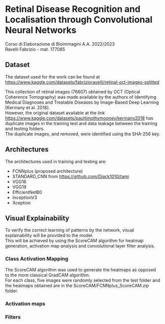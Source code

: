 # Retinal Disease Recognition and Localisation through Convolutional Neural Networks
Corso di Elaborazione di Bioimmagini A.A. 2022/2023  
Ravelli Fabrizio - mat. 177085

## Dataset
The dataset used for the work can be found at https://www.kaggle.com/datasets/fabrizioravelli/retinal-oct-images-splitted  

This collection of retinal images (76607) obtained by OCT (Optical Coherence Tomography) was made available by the authors of Identifying Medical Diagnoses and Treatable Diseases by Image-Based Deep Learning [Kermany et al. 2018].  
However, the original dataset available at the link https://www.kaggle.com/datasets/paultimothymooney/kermany2018 has duplicate images in the training test and data leakage between the training and testing folders.  
The duplicate images, and removed, were identified using the SHA-256 key.  

## Architectures
The architectures used in training and testing are:
- FCNNplus (proposed architecture)
- STANDARD_CNN from https://github.com/Djack1010/tami
- VGG16
- VGG19
- EfficientNetB0
- InceptionV3
- Xception

## Visual Explainability
To verify the correct learning of patterns by the network, visual explainability will be provided to the model.  
This will be achieved by using the ScoreCAM algorithm for heatmap generation, activation map analysis and convolutional layer filter analysis.  
### Class Activation Mapping
The ScoreCAM algorithm was used to generate the heatmaps as opposed to the more classical GradCAM algorithm.  
For each class, five images were randomly selected from the test folder and the heatmaps obtained are in the ScoreCAM/FCNNplus_ScoreCAM.zip folder.  
### Activation maps
### Filters
